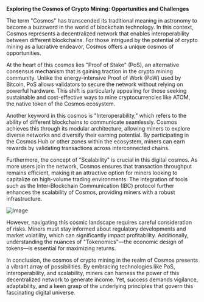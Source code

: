 **Exploring the Cosmos of Crypto Mining: Opportunities and Challenges**

The term "Cosmos" has transcended its traditional meaning in astronomy to become a buzzword in the world of blockchain technology. In this context, Cosmos represents a decentralized network that enables interoperability between different blockchains. For those intrigued by the potential of crypto mining as a lucrative endeavor, Cosmos offers a unique cosmos of opportunities.

At the heart of this cosmos lies "Proof of Stake" (PoS), an alternative consensus mechanism that is gaining traction in the crypto mining community. Unlike the energy-intensive Proof of Work (PoW) used by Bitcoin, PoS allows validators to secure the network without relying on powerful hardware. This shift is particularly appealing for those seeking sustainable and cost-effective ways to mine cryptocurrencies like ATOM, the native token of the Cosmos ecosystem.

Another keyword in this cosmos is "Interoperability," which refers to the ability of different blockchains to communicate seamlessly. Cosmos achieves this through its modular architecture, allowing miners to explore diverse networks and diversify their earning potential. By participating in the Cosmos Hub or other zones within the ecosystem, miners can earn rewards by validating transactions across interconnected chains.

Furthermore, the concept of "Scalability" is crucial in this digital cosmos. As more users join the network, Cosmos ensures that transaction throughput remains efficient, making it an attractive option for miners looking to capitalize on high-volume trading environments. The integration of tools such as the Inter-Blockchain Communication (IBC) protocol further enhances the scalability of Cosmos, providing miners with a robust infrastructure.

![Image](https://github.com/user-attachments/assets/31692037-0104-4703-abd1-696b6a7dd41b)

However, navigating this cosmic landscape requires careful consideration of risks. Miners must stay informed about regulatory developments and market volatility, which can significantly impact profitability. Additionally, understanding the nuances of "Tokenomics"—the economic design of tokens—is essential for maximizing returns.

In conclusion, the cosmos of crypto mining in the realm of Cosmos presents a vibrant array of possibilities. By embracing technologies like PoS, interoperability, and scalability, miners can harness the power of this decentralized network to generate income. Yet, success demands vigilance, adaptability, and a keen grasp of the underlying principles that govern this fascinating digital universe.